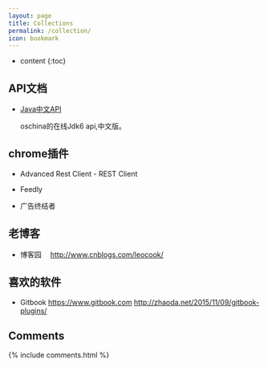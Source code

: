 ```yaml
---
layout: page
title: Collections
permalink: /collection/
icon: bookmark
---
```


* content
{:toc}

## API文档

* [Java中文API](http://tool.oschina.net/apidocs/apidoc?api=jdk-zh)
    
   oschina的在线Jdk6 api,中文版。

## chrome插件

* Advanced Rest Client - REST Client

* Feedly

* 广告终结者


## 老博客

* 博客园
　http://www.cnblogs.com/leocook/


## 喜欢的软件

* Gitbook 
  https://www.gitbook.com
  http://zhaoda.net/2015/11/09/gitbook-plugins/


## Comments

{% include comments.html %}
